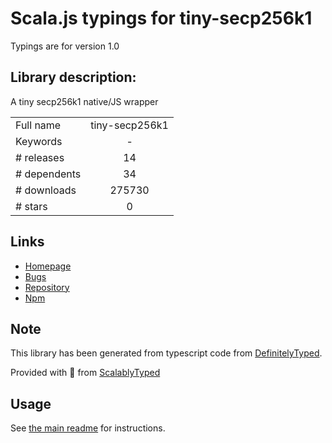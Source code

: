 
# Scala.js typings for tiny-secp256k1

Typings are for version 1.0

## Library description:
A tiny secp256k1 native/JS wrapper

|                    |                 |
| ------------------ | :-------------: |
| Full name          | tiny-secp256k1 |
| Keywords           | - |
| # releases         | 14 |
| # dependents       | 34 |
| # downloads        | 275730 |
| # stars            | 0 |

## Links
- [Homepage](https://github.com/bitcoinjs/tiny-secp256k1#readme)
- [Bugs](https://github.com/bitcoinjs/tiny-secp256k1/issues)
- [Repository](https://github.com/bitcoinjs/tiny-secp256k1)
- [Npm](https://www.npmjs.com/package/tiny-secp256k1)
    


## Note
This library has been generated from typescript code from [DefinitelyTyped](https://definitelytyped.org).

Provided with :purple_heart: from [ScalablyTyped](https://github.com/oyvindberg/ScalablyTyped)

## Usage
See [the main readme](../../readme.md) for instructions.



